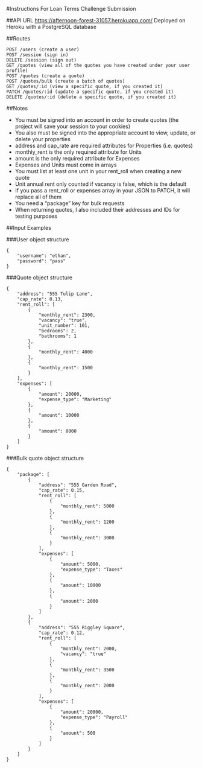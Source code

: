 #Instructions For Loan Terms Challenge Submission

##API URL
https://afternoon-forest-31057.herokuapp.com/
Deployed on Heroku with a PostgreSQL database

##Routes
```
POST /users (create a user)
POST /session (sign in)
DELETE /session (sign out)
GET /quotes (view all of the quotes you have created under your user profile)
POST /quotes (create a quote)
POST /quotes/bulk (create a batch of quotes)
GET /quotes/:id (view a specific quote, if you created it)
PATCH /quotes/:id (update a specific quote, if you created it)
DELETE /quotes/:id (delete a specific quote, if you created it)
```

##Notes
* You must be signed into an account in order to create quotes (the project will save your session to your cookies)
* You also must be signed into the appropriate account to view, update, or delete your properties
* address and cap_rate are required attributes for Properties (i.e. quotes)
* monthly_rent is the only required attribute for Units
* amount is the only required attribute for Expenses
* Expenses and Units must come in arrays
* You must list at least one unit in your rent_roll when creating a new quote
* Unit annual rent only counted if vacancy is false, which is the default
* If you pass a rent_roll or expenses array in your JSON to PATCH, it will replace all of them
* You need a “package” key for bulk requests
* When returning quotes, I also included their addresses and IDs for testing purposes

##Input Examples

###User object structure
```
{
	"username": "ethan",
	"password": "pass"
}
```

###Quote object structure
```
{
	"address": "555 Tulip Lane",
	"cap_rate": 0.13,
	"rent_roll": [
		{
			"monthly_rent": 2300,
			"vacancy": "true",
			"unit_number": 101,
			"bedrooms": 2,
			"bathrooms": 1
		},
		{
			"monthly_rent": 4000
		},
		{
			"monthly_rent": 1500
		}
	],
	"expenses": [
		{
			"amount": 20000,
			"expense_type": "Marketing"
		},
		{
			"amount": 10000
		},
		{
			"amount": 8000
		}
	]
}
```

###Bulk quote object structure
```
{
	"package": [
		{
			"address": "555 Garden Road",
			"cap_rate": 0.15,
			"rent_roll": [
				{
					"monthly_rent": 5000
				},
				{
					"monthly_rent": 1200
				},
				{
					"monthly_rent": 3000
				}
			],
			"expenses": [
				{
					"amount": 5000,
					"expense_type": "Taxes"
				},
				{
					"amount": 10000
				},
				{
					"amount": 2000
				}
			]
		},
		{
			"address": "555 Riggley Square",
			"cap_rate": 0.12,
			"rent_roll": [
				{
					"monthly_rent": 2000,
					"vacancy": "true"
				},
				{
					"monthly_rent": 3500
				},
				{
					"monthly_rent": 2000
				}
			],
			"expenses": [
				{
					"amount": 20000,
					"expense_type": "Payroll"
				},
				{
					"amount": 500
				}
			]
		}
	]
}
```
